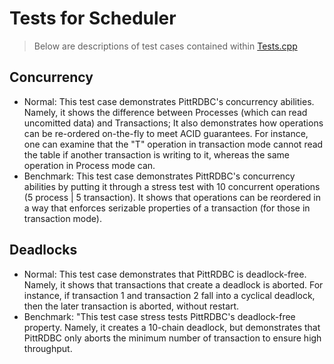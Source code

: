 # Tests for Scheduler
> Below are descriptions of test cases contained within [Tests.cpp](./src/Tests.cpp)
>
## Concurrency
- Normal: This test case demonstrates PittRDBC's concurrency abilities. Namely, it shows the difference between Processes (which can read uncomitted data) and Transactions; It also demonstrates how operations can be re-ordered on-the-fly to meet ACID guarantees. For instance, one can examine that the "T" operation in transaction mode cannot read the table if another transaction is writing to it, whereas the same operation in Process mode can.
- Benchmark: This test case demonstrates PittRDBC's concurrency abilities by putting it through a stress test with 10 concurrent operations (5 process | 5 transaction). It shows that operations can be reordered in a way that enforces serizable properties of a transaction (for those in transaction mode).

## Deadlocks
- Normal: This test case demonstrates that PittRDBC is deadlock-free. Namely, it shows that transactions that create a deadlock is aborted. For instance, if transaction 1 and transaction 2 fall into a cyclical deadlock, then the later transaction is aborted, without restart.
- Benchmark: "This test case stress tests PittRDBC's deadlock-free property. Namely, it creates a 10-chain deadlock, but demonstrates that PittRDBC only aborts the minimum number of transaction to ensure high throughput.

